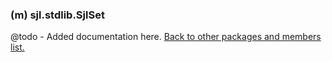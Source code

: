 ### (m) sjl.stdlib.SjlSet
@todo - Added documentation here.
[Back to other packages and members list.](#other-packages-and-members)
